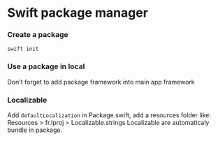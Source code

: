 # Swift package manager

### Create a package
```
swift init
```

### Use a package in local
Don't forget to add package framework into main app framework

### Localizable
Add `defaultLocalization` in Package.swift, add a resources folder like: Resources > fr.lproj > Localizable.strings
Localizable are automaticaly bundle in package.

